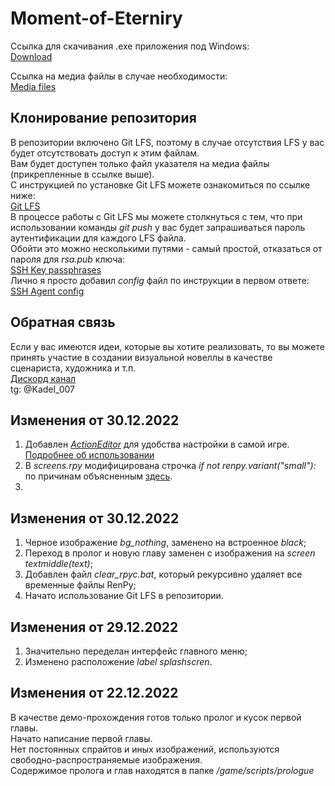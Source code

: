 # Moment-of-Eterniry

Ссылка для скачивания .exe приложения под Windows:  
[Download](https://disk.yandex.ru/d/YFG8g5Rx18JlzA)  

Ссылка на медиа файлы в случае необходимости:  
[Media files](https://disk.yandex.ru/d/rOes6f58jpRrWg)  

## Клонирование репозитория
В репозитории включено Git LFS, поэтому в случае отсутствия LFS у вас будет отсутствовать доступ к этим файлам.  
Вам будет доступен только файл указателя на медиа файлы (прикрепленные в ссылке выше).  
С инструкцией по установке Git LFS можете ознакомиться по ссылке ниже:  
[Git LFS](https://docs.github.com/ru/repositories/working-with-files/managing-large-files/installing-git-large-file-storage)  
В процессе работы с Git LFS мы можете столкнуться с тем, что при использовании команды *git push* у вас будет запрашиваться пароль аутентификации для каждого LFS файла.  
Обойти это можно несколькими путями - самый простой, отказаться от пароля для *rsa.pub* ключа:  
[SSH Key passphrases](https://docs.github.com/en/authentication/connecting-to-github-with-ssh/working-with-ssh-key-passphrases)  
Лично я просто добавил *config* файл по инструкции в первом ответе:   
[SSH Agent config](https://stackoverflow.com/questions/43371608/why-git-push-of-lfs-git-ask-password-3-times)  

## Обратная связь

Если у вас имеются идеи, которые вы хотите реализовать, то вы можете принять участие в создании визуальной новеллы в качестве сценариста, художника и т.п.  
[Дискорд канал](https://discord.gg/YbeeBtkxBA)  
tg: @Kadel_007  

## Изменения от 30.12.2022
1. Добавлен [*ActionEditor*](https://github.com/kyouryuukunn/renpy-ActionEditor3) для удобства настройки в самой игре.  
[Подробнее об использовании](https://www.youtube.com/watch?v=KoYXzREFx4A)  
2. В *screens.rpy* модифицирована строчка *if not renpy.variant("small"):* по причинам объясненным [здесь](https://www.twoandahalfstudios.com/2020/11/visual-novel-tips-and-tricks-with-gabmag-2).  
3.
## Изменения от 30.12.2022
1. Черное изображение *bg_nothing*, заменено на встроенное *black*;  
2. Переход в пролог и новую главу заменен с изображения на *screen textmiddle(text)*;  
3. Добавлен файл *clear_rpyc.bat*, который рекурсивно удаляет все временные файлы RenPy;  
4. Начато использование Git LFS в репозитории.  

## Изменения от 29.12.2022
1. Значительно переделан интерфейс главного меню;  
2. Изменено расположение *label splashscren*.  

## Изменения от 22.12.2022

В качестве демо-прохождения готов только пролог и кусок первой главы.  
Начато написание первой главы.  
Нет постоянных спрайтов и иных изображений, используются свободно-распространяемые изображения.  
Содержимое пролога и глав находятся в папке */game/scripts/prologue*
